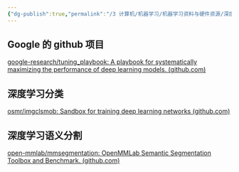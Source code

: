 ```yaml
---
{"dg-publish":true,"permalink":"/3 计算机/机器学习/机器学习资料与硬件资源/深度学习指南/","title":"深度学习指南"}
---
```



## Google 的 github 项目
[google-research/tuning_playbook: A playbook for systematically maximizing the performance of deep learning models. (github.com)](https://github.com/google-research/tuning_playbook)

## 深度学习分类
[osmr/imgclsmob: Sandbox for training deep learning networks (github.com)](https://github.com/osmr/imgclsmob)

## 深度学习语义分割
[open-mmlab/mmsegmentation: OpenMMLab Semantic Segmentation Toolbox and Benchmark. (github.com)](https://github.com/open-mmlab/mmsegmentation)